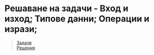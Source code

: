 # Решаване на задачи - Вход и изход; Типове данни; Операции и изрази;

> [Задачи](https://github.com/Mart0GD/Introduction-To-Programming-FMI-2025-2026/blob/main/week_03/problems.md)  
> [Решения]()



